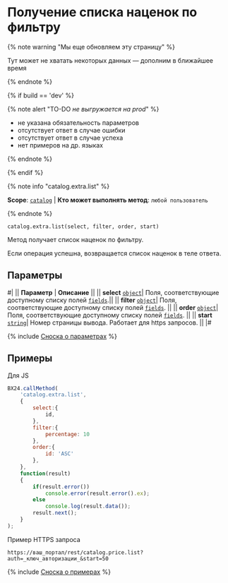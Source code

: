 # Получение списка наценок по фильтру

{% note warning "Мы еще обновляем эту страницу" %}

Тут может не хватать некоторых данных — дополним в ближайшее время

{% endnote %}

{% if build == 'dev' %}

{% note alert "TO-DO _не выгружается на prod_" %}

- не указана обязательность параметров
- отсутствует ответ в случае ошибки
- отсутствует ответ в случае успеха
- нет примеров на др. языках
  
{% endnote %}

{% endif %}

{% note info "catalog.extra.list" %}

**Scope**: [`catalog`](../../scopes/permissions.md) | **Кто может выполнять метод**: `любой пользователь`

{% endnote %}

```http
catalog.extra.list(select, filter, order, start)
```

Метод получает список наценок по фильтру.

Если операция успешна, возвращается список наценок в теле ответа.

## Параметры

#|
|| **Параметр** | **Описание** ||
|| **select** 
[`object`](../../data-types.md)| Поля, соответствующие доступному списку полей [`fields`](catalog-extra-get-fields.md).||
|| **filter** 
[`object`](../../data-types.md)| Поля, соответствующие доступному списку полей [`fields`](catalog-extra-get-fields.md). ||
|| **order**
[`object`](../../data-types.md)| Поля, соответствующие доступному списку полей [`fields`](catalog-extra-get-fields.md). ||
|| **start** 
[`string`](../../data-types.md)| Номер страницы вывода. Работает для https запросов. ||
|#

{% include [Сноска о параметрах](../../../_includes/required.md) %}

## Примеры

Для JS

```javascript
BX24.callMethod(
    'catalog.extra.list',
    {
        select:{
            id,
        },
        filter:{
            percentage: 10
        },
        order:{
            id: 'ASC'
        },
    },
    function(result)
    {
        if(result.error())
            console.error(result.error().ex);
        else
            console.log(result.data());
        result.next();
    }
);
```
Пример HTTPS запроса

```
https://ваш_портал/rest/catalog.price.list?auth=_ключ_авторизации_&start=50
```

{% include [Сноска о примерах](../../../_includes/examples.md) %}
